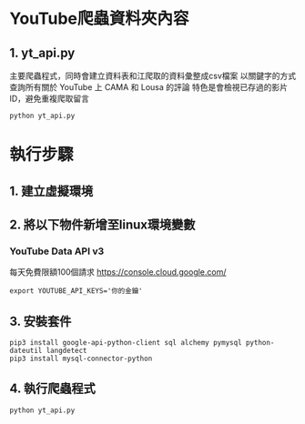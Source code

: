 # YouTube爬蟲資料夾內容

## 1. yt_api.py
主要爬蟲程式，同時會建立資料表和江爬取的資料彙整成csv檔案
以關鍵字的方式查詢所有關於 YouTube 上 CAMA 和 Lousa 的評論
特色是會檢視已存過的影片ID，避免重複爬取留言
```
python yt_api.py
```

# 執行步驟
## 1. 建立虛擬環境

## 2. 將以下物件新增至linux環境變數
### YouTube Data API v3
每天免費限額100個請求
https://console.cloud.google.com/
```
export YOUTUBE_API_KEYS='你的金鑰'
```

## 3. 安裝套件
```
pip3 install google-api-python-client sql alchemy pymysql python-dateutil langdetect
pip3 install mysql-connector-python
```

## 4. 執行爬蟲程式
```
python yt_api.py
```
